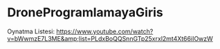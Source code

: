 # DroneProgramlamayaGiris
Oynatma Listesi:
https://www.youtube.com/watch?v=bWwmzE7L3ME&amp;list=PLdxBoQQSnnGTp25xrxl2mt4Xt66iIOwzW
